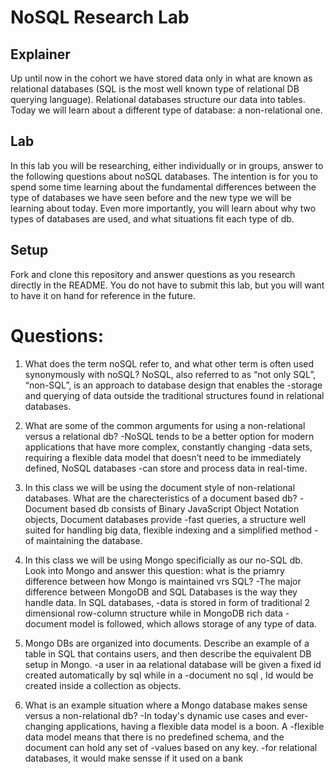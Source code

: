 # NoSQL Research Lab

## Explainer
Up until now in the cohort we have stored data only in what are known as relational databases (SQL is the most well known type of relational DB querying language). Relational databases structure our data into tables. Today we will learn about a different type of database: a non-relational one. 

## Lab

In this lab you will be researching, either individually or in groups, answer to the following questions about noSQL databases. The intention is for you to spend some time learning about the fundamental differences between the type of databases we have seen before and the new type we will be learning about today. Even more importantly, you will learn about why two types of databases are used, and what situations fit each type of db. 

## Setup

Fork and clone this repository and answer questions as you research directly in the README. You do not have to submit this lab, but you will want to have it on hand for reference in the future. 

# Questions:
1. What does the term noSQL refer to, and what other term is often used synonymously with noSQL?
   NoSQL, also referred to as “not only SQL”, “non-SQL”, is an approach to database design that enables the -storage and querying of data outside the traditional structures found in relational databases.
   
2. What are some of the common arguments for using a non-relational versus a relational db?
   -NoSQL tends to be a better option for modern applications that have more complex, constantly changing -data sets, requiring a flexible data model that doesn’t need to be immediately defined, NoSQL databases -can store and process data in real-time.
3. In this class we will be using the document style of non-relational databases. What are the          charecteristics of a document based db? 
     -Document based db consists of Binary JavaScript Object Notation objects, Document databases provide -fast queries, a structure well suited for handling big data, flexible indexing and a simplified method -of maintaining the database. 
4. In this class we will be using Mongo specificially as our no-SQL db. Look into Mongo and answer this question: what is the priamry difference between how Mongo is maintained vrs SQL?
   -The major difference between MongoDB and SQL Databases is the way they handle data. In SQL databases, -data is stored in form of traditional 2 dimensional row-column structure while in MongoDB rich data -document model is followed, which allows storage of any type of data.
   
5. Mongo DBs are organized into documents. Describe an example of a table in SQL that contains users, and then describe the equivalent DB setup in Mongo. 
    -a user in aa relational database will be given a fixed id created automatically by sql while in a -document no sql , Id would be created inside a collection as objects.

6. What is an example situation where a Mongo database makes sense versus a non-relational db?
    -In today's dynamic use cases and ever-changing applications, having a flexible data model is a boon. A -flexible data model means that there is no predefined schema, and the document can hold any set of -values based on any key.
   -for relational databases, it would make sensse if it used on a bank 

    


